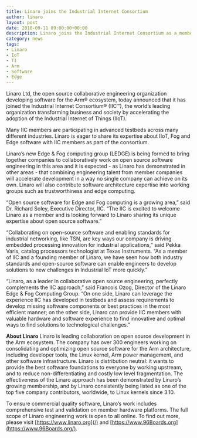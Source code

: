 ```yaml
---
title: Linaro joins the Industrial Internet Consortium
author: linaro
layout: post
date: 2018-09-11 09:00:00+00:00
description: Linaro joins the Industrial Internet Consortium as a member.
category: news
tags:
- Linaro
- IoT
- TI
- Arm
- Software
- Edge
---
```


Linaro Ltd, the open source collaborative engineering organization developing software for the Arm® ecosystem, today announced that it has joined the Industrial Internet Consortium® (IIC™), the world’s leading organization transforming business and society by accelerating the adoption of the Industrial Internet of Things (IIoT).

Many IIC members are participating in advanced testbeds across many different industries. Linaro is eager to share its expertise about IIoT, Fog and Edge software with IIC members as part of the consortium.

Linaro’s new Edge & Fog computing group (LEDGE) is being formed to bring together companies to collaboratively work on open source software engineering in this area and it is expected - as Linaro has demonstrated in other areas - that combining engineering talent from member companies will accelerate development in a way no single company can achieve on its own. Linaro will also contribute software architecture expertise into working groups such as trustworthiness and edge computing.

“Open source software for Edge and Fog computing is a growing area,” said Dr. Richard Soley, Executive Director, IIC. “The IIC is excited to welcome Linaro as a member and is looking forward to Linaro sharing its unique expertise about open source software.”

“Collaborating on open-source software and enabling standards for industrial networking, like TSN, are key ways our company is driving embedded processing innovation for industrial applications,” said Pekka Varis, catalog processors technologist at Texas Instruments. “As a member of IIC and a founding member of Linaro, we have seen how both industry standards and open-source software can enable engineers to develop solutions to new challenges in Industrial IoT more quickly.”

“Linaro, as a leader in collaborative open source engineering, perfectly complements the IIC approach,” said Francois Ozog, Director of the Linaro Edge & Fog Computing Group. “On one side, Linaro can leverage the experience IIC has developed in testbeds and assess requirements to develop missing software components or best practices in the most efficient manner; on the other side, Linaro can provide IIC members with valuable hardware and software experience to find innovative and optimal ways to find solutions to technological challenges.”

**About Linaro**
Linaro is leading collaboration on open source development in the Arm ecosystem. The company has over 300 engineers working on consolidating and optimizing open source software for the Arm architecture, including developer tools, the Linux kernel, Arm power management, and other software infrastructure. Linaro is distribution neutral: it wants to provide the best software foundations to everyone by working upstream, and to reduce non-differentiating and costly low level fragmentation. The effectiveness of the Linaro approach has been demonstrated by Linaro’s growing membership, and by Linaro consistently being listed as one of the top five company contributors, worldwide, to Linux kernels since 3.10.

To ensure commercial quality software, Linaro’s work includes comprehensive test and validation on member hardware platforms. The full scope of Linaro engineering work is open to all online. To find out more, please visit [https://www.linaro.org](/) and [https://www.96Boards.org](https://www.96Boards.org/).